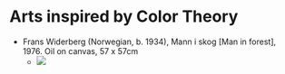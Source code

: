 # Arts inspired by Color Theory

* Frans Widerberg (Norwegian, b. 1934), Mann i skog [Man in forest], 1976. Oil on canvas, 57 x 57cm
  - <img src="https://64.media.tumblr.com/680fd93a2a0063e31d3c4c34ae28d45b/bdcdb90508f95ca2-55/s1280x1920/36b3ce90b9ef6b6dbc4deba9ef287d1205161b29.jpg">
  
  

